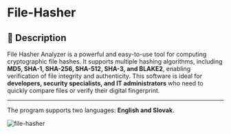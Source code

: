# File-Hasher

## 📌 Description

File Hasher Analyzer is a powerful and easy-to-use tool for computing cryptographic file hashes. It supports multiple hashing algorithms, including **MD5, SHA-1, SHA-256, SHA-512, SHA-3, and BLAKE2**, enabling verification of file integrity and authenticity. This software is ideal for **developers, security specialists, and IT administrators** who need to quickly compare files or verify their digital fingerprint.

---

The program supports two languages: **English and Slovak**.  


![file-hasher](https://github.com/user-attachments/assets/461d9bcd-71c9-466b-9315-2a7feb5a0040)
